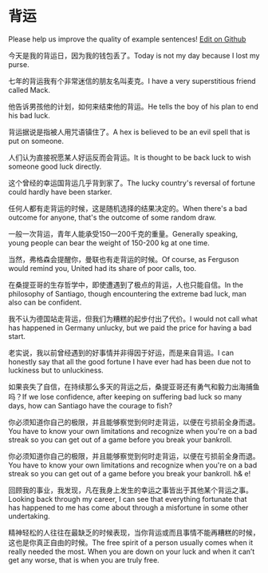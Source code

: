 # 背运

Please help us improve the quality of example sentences! [Edit on Github](https://github.com/jiyushe/jiyu-example-sentence-source/blob/main/chinese/beiyun.md)

<p><span class="chinese">今天是我的背运日，因为我的钱包丢了。</span><span class="english">Today is not my day because I lost my purse.</span></p>

<p><span class="chinese">七年的背运我有个非常迷信的朋友名叫麦克。</span><span class="english">I have a very superstitious friend called Mack.</span></p>

<p><span class="chinese">他告诉男孩他的计划，如何来结束他的背运。</span><span class="english">He tells the boy of his plan to end his bad luck.</span></p>

<p><span class="chinese">背运据说是指被人用咒语镇住了。</span><span class="english">A hex is believed to be an evil spell that is put on someone.</span></p>

<p><span class="chinese">人们认为直接祝愿某人好运反而会背运。</span><span class="english">It is thought to be back luck to wish someone good luck directly.</span></p>

<p><span class="chinese">这个曾经的幸运国背运几乎背到家了。</span><span class="english">The lucky country's reversal of fortune could hardly have been starker.</span></p>

<p><span class="chinese">任何人都有走背运的时候，这是随机选择的结果决定的。</span><span class="english">When there's a bad outcome for anyone, that's the outcome of some random draw.</span></p>

<p><span class="chinese">一般一次背运，青年人能承受150—200千克的重量。</span><span class="english">Generally speaking, young people can bear the weight of 150-200 kg at one time.</span></p>

<p><span class="chinese">当然，弗格森会提醒你，曼联也有走背运的时候。</span><span class="english">Of course, as Ferguson would remind you, United had its share of poor calls, too.</span></p>

<p><span class="chinese">在桑提亚哥的生存哲学中，即使遭遇到了极点的背运，人也只能自信。</span><span class="english">In the philosophy of Santiago, though encountering the extreme bad luck, man also can be confident.</span></p>

<p><span class="chinese">我不认为德国站走背运，但我们为糟糕的起步付出了代价。</span><span class="english">I would not call what has happened in Germany unlucky, but we paid the price for having a bad start.</span></p>

<p><span class="chinese">老实说，我以前曾经遇到的好事情并非得因于好运，而是来自背运。</span><span class="english">I can honestly say that all the good fortune I have ever had has been due not to luckiness but to unluckiness.</span></p>

<p><span class="chinese">如果丧失了自信，在持续那么多天的背运之后，桑提亚哥还有勇气和毅力出海捕鱼吗？</span><span class="english">If we lose confidence, after keeping on suffering bad luck so many days, how can Santiago have the courage to fish?</span></p>

<p><span class="chinese">你必须知道你自己的极限，并且能够察觉到何时走背运，以便在亏损前全身而退。</span><span class="english">You have to know your own limitations and recognize when you're on a bad streak so you can get out of a game before you break your bankroll.</span></p>

<p><span class="chinese">你必须知道你自己的极限，并且能够察觉到何时走背运，以便在亏损前全身而退。</span><span class="english">You have to know your own limitations and recognize when you're on a bad streak so you can get out of a game before you break your bankroll. h& e!</span></p>

<p><span class="chinese">回顾我的事业，我发现，凡在我身上发生的幸运之事皆出于其他某个背运之事。</span><span class="english">Looking back through my career, I can see that everything fortunate that has happened to me has come about through a misfortune in some other undertaking.</span></p>

<p><span class="chinese">精神轻松的人往往在最缺乏的时候表现，当你背运或而且事情不能再糟糕的时候，这也是你真正自由的时候。</span><span class="english">The free spirit of a person usually comes when it really needed the most. When you are down on your luck and when it can’t get any worse, that is when you are truly free.</span></p>

